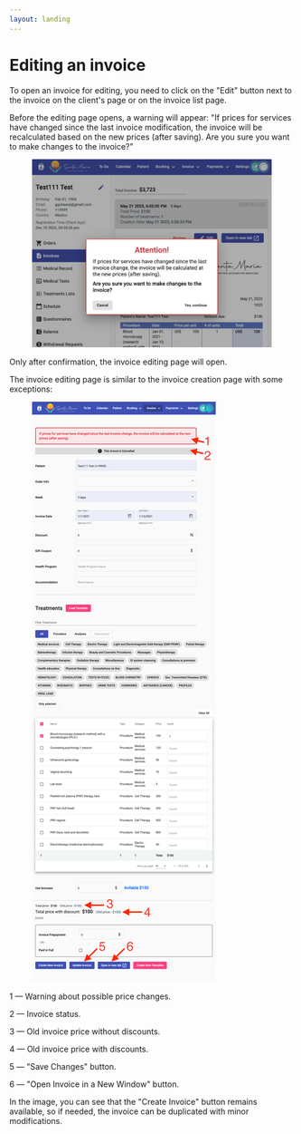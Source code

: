 ```yaml
---
layout: landing
---
```


# Editing an invoice

To open an invoice for editing, you need to click on the "Edit" button next to the invoice on the client's page or on the invoice list page.

Before the editing page opens, a warning will appear: "If prices for services have changed since the last invoice modification, the invoice will be recalculated based on the new prices (after saving). Are you sure you want to make changes to the invoice?"

<figure><img src="../../../.gitbook/assets/Screenshot 2023-05-27 at 15.21.07.png" alt=""><figcaption></figcaption></figure>

Only after confirmation, the invoice editing page will open.

The invoice editing page is similar to the invoice creation page with some exceptions:

<figure><img src="../../../.gitbook/assets/sybillehealth.com_dashboard_user_6304d432fdc02a5ba8064180_invoices_646a07e263a2490012fc27b3.png" alt=""><figcaption></figcaption></figure>

1 — Warning about possible price changes.&#x20;

2 — Invoice status.&#x20;

3 — Old invoice price without discounts.&#x20;

4 — Old invoice price with discounts.&#x20;

5 — "Save Changes" button.&#x20;

6 — "Open Invoice in a New Window" button.

In the image, you can see that the "Create Invoice" button remains available, so if needed, the invoice can be duplicated with minor modifications.

